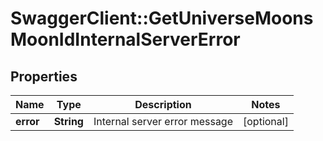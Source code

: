# SwaggerClient::GetUniverseMoonsMoonIdInternalServerError

## Properties
Name | Type | Description | Notes
------------ | ------------- | ------------- | -------------
**error** | **String** | Internal server error message | [optional] 


